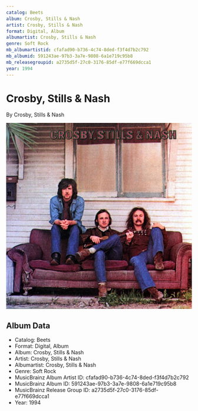 ```yaml
---
catalog: Beets
album: Crosby, Stills & Nash
artist: Crosby, Stills & Nash
format: Digital, Album
albumartist: Crosby, Stills & Nash
genre: Soft Rock
mb_albumartistid: cfafad90-b736-4c74-8ded-f3f4d7b2c792
mb_albumid: 591243ae-97b3-3a7e-9808-6a1e719c95b8
mb_releasegroupid: a2735d5f-27c0-3176-85df-e77f669dcca1
year: 1994
---
```


# Crosby, Stills & Nash

By Crosby, Stills & Nash

![](../../assets/beetscovers/Crosby__Stills_and_Nash-Crosby__Stills_and_Nash.jpg)

## Album Data

- Catalog: Beets
- Format: Digital, Album
- Album: Crosby, Stills & Nash
- Artist: Crosby, Stills & Nash
- Albumartist: Crosby, Stills & Nash
- Genre: Soft Rock
- MusicBrainz Album Artist ID: cfafad90-b736-4c74-8ded-f3f4d7b2c792
- MusicBrainz Album ID: 591243ae-97b3-3a7e-9808-6a1e719c95b8
- MusicBrainz Release Group ID: a2735d5f-27c0-3176-85df-e77f669dcca1
- Year: 1994

